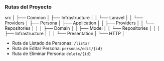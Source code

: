 ### Rutas del Proyecto

src
│
├── Common
│ ├── Infrastructure
│ │ └── Laravel
│ │ └── Providers
│
├── Persona
│ ├── Application
│ │ ├── Providers
│ │ └── Repositories
│ │
│ ├── Domain
│ │ ├── Model
│ │ └── Repositories
│ │
│ ├── Infrastructure
│ │
│ └── Presentation
│ └── HTTP
│

-   Ruta de Listado de Personas: `/listar`
-   Ruta de Editar Persona: `personas/edit/{id}`
-   Ruta de Eliminar Persona: `delete/{id}`
